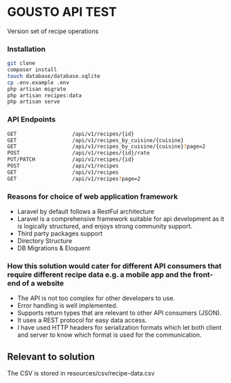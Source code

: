 # GOUSTO API TEST

Version set of recipe operations

### Installation
``` bash
git clone
composer install
touch database/database.sqlite
cp .env.example .env
php artisan migrate
php artisan recipes:data
php artisan serve
```

### API Endpoints
``` bash
GET                  /api/v1/recipes/{id}                                   Fetch a recipe by id
GET                  /api/v1/recipes_by_cuisine/{cuisine}                   Fetch all recipes for a specific cuisine
GET                  /api/v1/recipes_by_cuisine/{cuisine}?page=2            Fetch all recipes for a specific cuisine by page
POST                 /api/v1/recipes/{id}/rate                              body: {"rate": 4} Rate an existing recipe between 1 and 5
PUT/PATCH            /api/v1/recipes/{id}                                   Update an existing recipe
POST                 /api/v1/recipes                                        Store a new recipe
GET                  /api/v1/recipes                                        Fetch all recipes
GET                  /api/v1/recipes?page=2                                 Fetch all recipes by page
```

### Reasons for choice of web application framework
- Laravel by default follows a RestFul architecture
- Laravel is a comprehensive framework suitable for api development as it is logically structured, and enjoys strong community support.
- Third party packages support
- Directory Structure
- DB Migrations & Eloquent

### How this solution would cater for different API consumers that require different recipe data e.g. a mobile app and the front-end of a website
- The API is not too complex for other developers to use.
- Error handling is well implemented.
- Supports return types that are relevant to other API consumers (JSON).
- It uses a REST protocol for easy data access.
- I have used HTTP headers for serialization formats which let both client and server to know which format is used for the communication.

## Relevant to solution
The CSV is stored in resources/csv/recipe-data.csv
